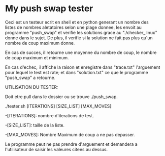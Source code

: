 
# My push swap tester

Ceci est un testeur ecrit en shell et en python generant un nombre des listes de nombres aletatoires selon une plage donnee, les envoit au programme "push_swap" et verifie les solutions grace au "./checker_linux" donne dans le sujet. De plus, il verifie si la solution ne fait pas plus qu'un nombre de coup maximum donne.

En cas de succes, il retourne une moyenne du nombre de coup, le nombre de coup maximum et minimum.

En cas d'echec, il affiche la raison et enregistre dans "trace.txt" l'arguement pour lequel le test est rate; et dans "solution.txt" ce que le programme "push_swap" a retourne.



UTILISATION DU TESTER:

Doit etre pull dans le dossier ou se trouve ./push_swap.

./tester.sh [ITERATIONS] [SIZE_LIST] [MAX_MOVES]

-[ITERATIONS]: nombre d'iterations de test.

-[SIZE_LIST]: taille de la liste.

-[MAX_MOVES]: Nombre Maximum de coup a ne pas depasser.

Le programme peut ne pas prendre d'arguement et demandera a l'utilisateur de saisir les valeures citees au dessus.

